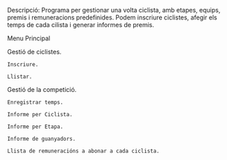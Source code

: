 Descripció:
  Programa per gestionar una volta ciclista, amb etapes, equips, premis i remuneracions predefinides.
  Podem inscriure ciclistes, afegir els temps de cada cilista i generar informes de premis.

Menu Principal

  Gestió de ciclistes.
  
    Inscriure.
    
    Llistar.
    
  Gestió de la competició.
  
    Enregistrar temps.
    
    Informe per Ciclista.
    
    Informe per Etapa.
    
    Informe de guanyadors.
    
    Llista de remuneracións a abonar a cada ciclista.
    

